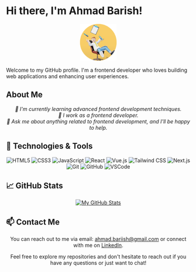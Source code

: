 # Hi there, I'm Ahmad Barish!

<p align="center">
  <img src="./me.png" alt="Ahmad Barish" height="100px" width="100px"/>
</p>

Welcome to my GitHub profile. I'm a frontend developer who loves building web applications and enhancing user experiences.

## About Me

<p align="center">
  <em>
    🌱 I'm currently learning advanced frontend development techniques. <br>
    💼 I work as a frontend developer. <br>
    💬 Ask me about anything related to frontend development, and I'll be happy to help.
  </em>
</p>

## 🔧 Technologies & Tools

<p align="center">
  <img src="https://img.shields.io/badge/-HTML5-E34F26?style=flat&logo=html5&logoColor=white" alt="HTML5" />
  <img src="https://img.shields.io/badge/-CSS3-1572B6?style=flat&logo=css3&logoColor=white" alt="CSS3" />
  <img src="https://img.shields.io/badge/-JavaScript-F7DF1E?style=flat&logo=javascript&logoColor=black" alt="JavaScript" />
  <img src="https://img.shields.io/badge/-React-61DAFB?style=flat&logo=react&logoColor=white" alt="React" />
  <img src="https://img.shields.io/badge/-Vue.js-4FC08D?style=flat&logo=vue.js&logoColor=white" alt="Vue.js" />
  <img src="https://img.shields.io/badge/-Tailwind_CSS-38B2AC?style=flat&logo=tailwind-css&logoColor=white" alt="Tailwind CSS" />
  <img src="https://img.shields.io/badge/-Next.js-000000?style=flat&logo=next.js&logoColor=white" alt="Next.js" />
  <img src="https://img.shields.io/badge/-Git-F05032?style=flat&logo=git&logoColor=white" alt="Git" />
  <img src="https://img.shields.io/badge/-GitHub-181717?style=flat&logo=github&logoColor=white" alt="GitHub" />
  <img src="https://img.shields.io/badge/-VSCode-007ACC?style=flat&logo=visual-studio-code&logoColor=white" alt="VSCode" />
</p>

## 📈 GitHub Stats

<p align="center">
  <a href="https://github.com/AhmadBarish">
    <img src="https://github-readme-stats.vercel.app/api?username=AhmadBarish&show_icons=true&theme=radical" alt="My GitHub Stats">
  </a>
</p>

## 📫 Contact Me

<p align="center">
  You can reach out to me via email: <a href="mailto:ahmad.bariish@gmail.com">ahmad.bariish@gmail.com</a> or connect with me on <a href="https://www.linkedin.com/in/ahmad-barish">LinkedIn</a>.
</p>

<p align="center">
  Feel free to explore my repositories and don't hesitate to reach out if you have any questions or just want to chat!
</p>
